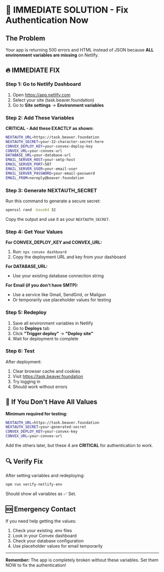 # 🚨 IMMEDIATE SOLUTION - Fix Authentication Now

## The Problem
Your app is returning 500 errors and HTML instead of JSON because **ALL environment variables are missing** on Netlify.

## 🔥 IMMEDIATE FIX

### Step 1: Go to Netlify Dashboard
1. Open https://app.netlify.com
2. Select your site (task.beaver.foundation)
3. Go to **Site settings** → **Environment variables**

### Step 2: Add These Variables

**CRITICAL - Add these EXACTLY as shown:**

```bash
NEXTAUTH_URL=https://task.beaver.foundation
NEXTAUTH_SECRET=your-32-character-secret-here
CONVEX_DEPLOY_KEY=your-convex-deploy-key
CONVEX_URL=your-convex-url
DATABASE_URL=your-database-url
EMAIL_SERVER_HOST=your-smtp-host
EMAIL_SERVER_PORT=587
EMAIL_SERVER_USER=your-email-user
EMAIL_SERVER_PASSWORD=your-email-password
EMAIL_FROM=noreply@beaver.foundation
```

### Step 3: Generate NEXTAUTH_SECRET

Run this command to generate a secure secret:

```bash
openssl rand -base64 32
```

Copy the output and use it as your `NEXTAUTH_SECRET`.

### Step 4: Get Your Values

**For CONVEX_DEPLOY_KEY and CONVEX_URL:**
1. Run: `npx convex dashboard`
2. Copy the deployment URL and key from your dashboard

**For DATABASE_URL:**
- Use your existing database connection string

**For Email (if you don't have SMTP):**
- Use a service like Gmail, SendGrid, or Mailgun
- Or temporarily use placeholder values for testing

### Step 5: Redeploy

1. Save all environment variables in Netlify
2. Go to **Deploys** tab
3. Click **"Trigger deploy"** → **"Deploy site"**
4. Wait for deployment to complete

### Step 6: Test

After deployment:
1. Clear browser cache and cookies
2. Visit https://task.beaver.foundation
3. Try logging in
4. Should work without errors

## 🚨 If You Don't Have All Values

**Minimum required for testing:**
```bash
NEXTAUTH_URL=https://task.beaver.foundation
NEXTAUTH_SECRET=your-generated-secret
CONVEX_DEPLOY_KEY=your-convex-key
CONVEX_URL=your-convex-url
```

Add the others later, but these 4 are **CRITICAL** for authentication to work.

## 🔍 Verify Fix

After setting variables and redeploying:

```bash
npm run verify-netlify-env
```

Should show all variables as ✅ Set.

## 🆘 Emergency Contact

If you need help getting the values:
1. Check your existing .env files
2. Look in your Convex dashboard
3. Check your database configuration
4. Use placeholder values for email temporarily

---

**Remember:** The app is completely broken without these variables. Set them NOW to fix the authentication! 